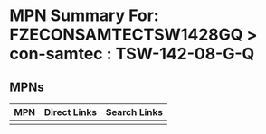 



# MPN Summary For: FZECONSAMTECTSW1428GQ > con-samtec : TSW-142-08-G-Q

## MPNs
  

|MPN|Direct Links|Search Links|
| :--- | :--- | :--- |
||||
